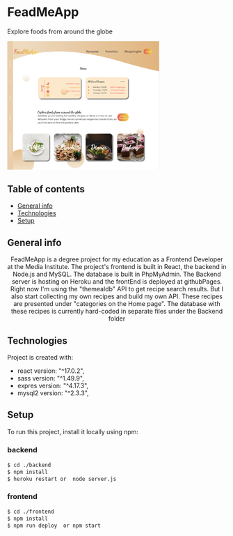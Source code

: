 # FeadMeApp

Explore foods from around the globe

 <img src="./FeadmeApp-screenshot.png" width="350" title="hover text">

## Table of contents

- [General info](#general-info)
- [Technologies](#technologies)
- [Setup](#setup)

## General info

<p align="center">
FeadMeApp is a degree project for my education as a Frontend Developer at the Media Institute. The project's frontend is built in React, the backend in Node.js and MySQL. The database is built in PhpMyAdmin. The Backend server is hosting on Heroku and the frontEnd is deployed at githubPages. 
<br>
 Right now I'm using the "themealdb" API to get recipe search results. But I also start collecting my own recipes and build my own API. These recipes are presented under "categories on the Home page". The database with these recipes is currently hard-coded in separate files under the Backend folder
 
</p>

## Technologies

Project is created with:

- react version: "^17.0.2",
- sass version: "^1.49.9",
- expres version: "^4.17.3",
- mysql2 version: "^2.3.3",

## Setup

To run this project, install it locally using npm:

### backend

```
$ cd ./backend
$ npm install
$ heroku restart or  node server.js 
```

### frontend

```
$ cd ./frontend
$ npm install
$ npm run deploy  or npm start
```
